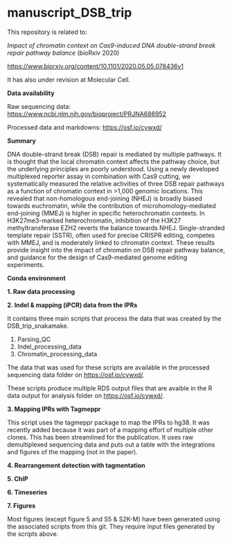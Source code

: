 # manuscript_DSB_trip

This repository is related to:

*Impact of chromatin context on Cas9-induced DNA double-strand break repair pathway balance* (bioRxiv 2020)

https://www.biorxiv.org/content/10.1101/2020.05.05.078436v1

It has also under revision at Molecular Cell.

**Data availability**

Raw sequencing data: https://www.ncbi.nlm.nih.gov/bioproject/PRJNA686952

Processed data and markdowns: https://osf.io/cywxd/

**Summary**

DNA double-strand break (DSB) repair is mediated by multiple pathways. It is thought that the local chromatin context affects the pathway choice, but the underlying principles are poorly understood. Using a newly developed multiplexed reporter assay in combination with Cas9 cutting, we systematically measured the relative activities of three DSB repair pathways as a function of chromatin context in >1,000 genomic locations. This revealed that non-homologous end-joining (NHEJ) is broadly biased towards euchromatin, while the contribution of microhomology-mediated end-joining (MMEJ) is higher in specific heterochromatin contexts. In H3K27me3-marked heterochromatin, inhibition of the H3K27 methyltransferase EZH2 reverts the balance towards NHEJ. Single-stranded template repair (SSTR), often used for precise CRISPR editing, competes with MMEJ, and is moderately linked to chromatin context. These results provide insight into the impact of chromatin on DSB repair pathway balance, and guidance for the design of Cas9-mediated genome editing experiments.

**Conda environment**


**1. Raw data processing**


**2. Indel & mapping (iPCR) data from the IPRs**

It contains three main scripts that process the data that was created by the DSB_trip_snakamake. 

  1. Parsing_QC
  2. Indel_processing_data
  3. Chromatin_processing_data

The data that was used for these scripts are available in the processed sequencing data folder on https://osf.io/cywxd/.

These scripts produce multiple RDS output files that are avaible in the R data output for analysis folder on https://osf.io/cywxd/.

**3. Mapping IPRs with Tagmeppr**

This script uses the tagmeppr package to map the IPRs to hg38. It was recently added because it was part of a mapping effort of multiple other clones. This has been streamlined for the publication. It uses raw demultiplexed sequencing data and puts out a table with the integrations and figures of the mapping (not in the paper).

**4. Rearrangement detection with tagmentation**

**5. ChIP**

**6. Timeseries**

**7. Figures**

Most figures (except figure 5 and S5 & S2K-M) have been generated using the associated scripts from this git. They require input files generated by the scripts above.
